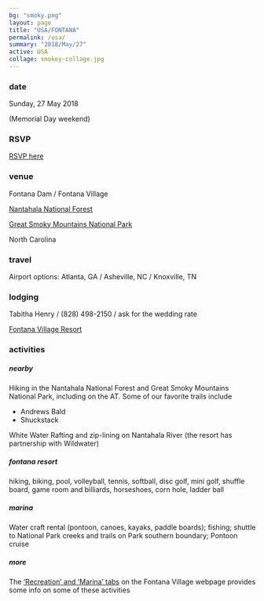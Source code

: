 ```yaml
---
bg: "smoky.png"
layout: page
title: "USA/FONTANA"
permalink: /usa/
summary: "2018/May/27"
active: USA
collage: smokey-collage.jpg
---
```


### date
Sunday, 27 May 2018

(Memorial Day weekend)

### RSVP
[RSVP here](https://goo.gl/forms/vGVFVCrkHzz7LcoO2)

### venue
Fontana Dam / Fontana Village

[Nantahala National Forest](https://en.wikipedia.org/wiki/Nantahala_National_Forest)

[Great Smoky Mountains National Park](https://www.nps.gov/grsm/planyourvisit/fontanadam.htm)

North Carolina

### travel
Airport options: Atlanta, GA / Asheville, NC / Knoxville, TN

### lodging
Tabitha Henry / (828) 498-2150 / ask for the wedding rate

[Fontana Village Resort](http://www.fontanavillage.com/)


### activities

<div class="indentsome" markdown="1">

##### nearby
Hiking in the Nantahala National Forest and Great Smoky Mountains National Park, including on the AT. Some of our favorite trails include
- Andrews Bald
- Shuckstack


White Water Rafting and zip-lining on Nantahala River (the resort has partnership with Wildwater)

##### fontana resort
hiking, biking, pool, volleyball, tennis, softball, disc golf, mini golf, shuffle board, game room and billiards, horseshoes, corn hole, ladder ball

##### marina
Water craft rental (pontoon, canoes, kayaks, paddle boards); fishing; shuttle to National Park creeks and trails on Park southern boundary; Pontoon cruise

##### more
The [‘Recreation’ and ‘Marina’ tabs](http://www.fontanavillage.com/recreation.html) on the Fontana Village webpage provides some info on some of these activities

</div>


<!-- <div id='map' style='width: 600px; height: 300px;'></div> -->
<!-- <script> -->
<!-- mapboxgl.accessToken = 'pk.eyJ1joia2FkYWxjYWx5cHNlIiwiYSI6ImNqNzlycTI2ZDA2YnkzMnJzaTRlemtrMGMifQ.lTT5MwV-UGIQYhg7YOMSrA'; -->
<!-- var map = new mapboxgl.Map({ -->
<!-- container: 'map', -->
<!-- style: 'mapbox://styles/mapbox/streets-v10' -->
<!-- }); -->
<!-- </script> -->

